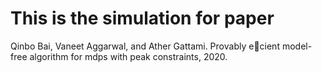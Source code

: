 # This is the simulation for paper

Qinbo Bai, Vaneet Aggarwal, and Ather Gattami. Provably ecient model-free algorithm for mdps with
peak constraints, 2020.
